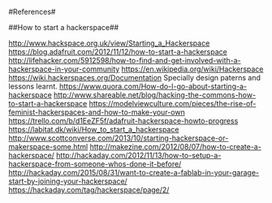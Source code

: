 #References#

##How to start a hackerspace##

http://www.hackspace.org.uk/view/Starting_a_Hackerspace 
https://blog.adafruit.com/2012/11/12/how-to-start-a-hackerspace 
http://lifehacker.com/5912598/how-to-find-and-get-involved-with-a-hackerspace-in-your-community 
https://en.wikipedia.org/wiki/Hackerspace 
https://wiki.hackerspaces.org/Documentation Specially design paterns and lessons learnt. 
https://www.quora.com/How-do-I-go-about-starting-a-hackerspace 
http://www.shareable.net/blog/hacking-the-commons-how-to-start-a-hackerspace 
https://modelviewculture.com/pieces/the-rise-of-feminist-hackerspaces-and-how-to-make-your-own 
https://trello.com/b/d1EeZF5f/adafruit-hackerspace-howto-progress 
https://labitat.dk/wiki/How_to_start_a_hackerspace 
http://www.scottconverse.com/2013/10/starting-hackerspace-or-makerspace-some.html 
http://makezine.com/2012/08/07/how-to-create-a-hackerspace/ 
http://hackaday.com/2012/11/13/how-to-setup-a-hackerspace-from-someone-whos-done-it-before/ 
http://hackaday.com/2015/08/31/want-to-create-a-fablab-in-your-garage-start-by-joining-your-hackerspace/ 
https://hackaday.com/tag/hackerspace/page/2/ 
